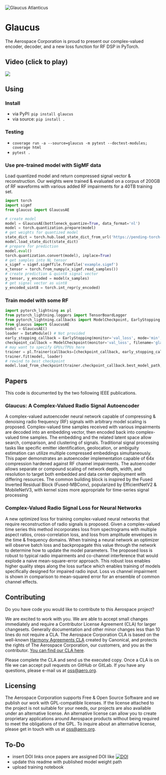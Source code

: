 

![Glaucus Atlanticus](https://upload.wikimedia.org/wikipedia/commons/thumb/2/21/Glaucus_atlanticus_1_cropped.jpg/247px-Glaucus_atlanticus_1_cropped.jpg)

# Glaucus

The Aerospace Corporation is proud to present our complex-valued encoder,
decoder, and a new loss function for RF DSP in PyTorch.

## Video (click to play)

[<img src="https://i.vimeocdn.com/video/1583946742-851ad3621192f133ca667bc87f4050276e450fcc721f117bbcd93b67cb0535f8-d_1000">](https://vimeo.com/787670661/ce13da4cd9)

## Using

### Install

* via PyPI: `pip install glaucus`
* via source: `pip install .`

### Testing

* `coverage run -a --source=glaucus -m pytest --doctest-modules; coverage html`
* `pytest .`

### Use pre-trained model with SigMF data

Load quantized model and return compressed signal vector & reconstruction.
Our weights were trained & evaluated on a corpus of 200GB of RF waveforms with
various added RF impairments for a 40TB training set.

```python
import torch
import sigmf
from glaucus import GlaucusAE

# create model
model = GlaucusAE(bottleneck_quantize=True, data_format='nl')
model = torch.quantization.prepare(model)
# get weights for quantized model
state_dict = torch.hub.load_state_dict_from_url('https://pending-torch-hub-submission/ae-quantized.pth')
model.load_state_dict(state_dict)
# prepare for prediction
model.eval()
torch.quantization.convert(model), inplace=True)
# get samples into NL tensor
x_sigmf = sigmf.sigmffile.fromfile('example.sigmf')
x_tensor = torch.from_numpy(x_sigmf.read_samples())
# create prediction & quint8 signal vector
y_tensor, y_encoded = model(x_samples)
# get signal vector as uint8
y_encoded_uint8 = torch.int_repr(y_encoded)
```

### Train model with some RF

```python
import pytorch_lightning as pl
from pytorch_lightning.loggers import TensorBoardLogger
from pytorch_lightning.callbacks import ModelCheckpoint, EarlyStopping
from glaucus import GlaucusAE
model = GlaucusAE()
loader = DataModule() # Not provided
early_stopping_callback = EarlyStopping(monitor='val_loss', mode='min', patience=patience)
checkpoint_callback = ModelCheckpoint(monitor='val_loss', filename='glaucus-{epoch:03d}-{val_loss:05f}')
# may want to specify GPUs/TPUs here
trainer = pl.Trainer(callbacks=[checkpoint_callback, early_stopping_callback])
trainer.fit(model, loader)
# rewind to best checkpoint
model.load_from_checkpoint(trainer.checkpoint_callback.best_model_path, strict=False)
```

## Papers

This code is documented by the two following IEEE publications.

### Glaucus: A Complex-Valued Radio Signal Autoencoder

A complex-valued autoencoder neural network capable of compressing & denoising radio frequency (RF) signals with arbitrary model scaling is proposed. Complex-valued time samples received with various impairments are decoded into an embedding vector, then encoded back into complex-valued time samples. The embedding and the related latent space allow search, comparison, and clustering of signals. Traditional signal processing tasks like specific emitter identification, geolocation, or ambiguity estimation can utilize multiple compressed embeddings simultaneously. This paper demonstrates an autoencoder implementation capable of 64x compression hardened against RF channel impairments. The autoencoder allows separate or compound scaling of network depth, width, and resolution to target both embedded and data center deployment with differing resources. The common building block is inspired by the Fused Inverted Residual Block (Fused-MBConv), popularized by EfficientNetV2 \& MobileNetV3, with kernel sizes more appropriate for time-series signal processing

### Complex-Valued Radio Signal Loss for Neural Networks

A new optimized loss for training complex-valued neural networks that require reconstruction of radio signals is proposed. Given a complex-valued time series this method incorporates loss from spectrograms with multiple aspect ratios, cross-correlation loss, and loss from amplitude envelopes in the time \& frequency domains. When training a neural network an optimizer will observe batch loss and backpropagate this value through the network to determine how to update the model parameters. The proposed loss is robust to typical radio impairments and co-channel interference that would explode a naive mean-square-error approach. This robust loss enables higher quality steps along the loss surface which enables training of models specifically designed for impaired radio input. Loss vs channel impairment is shown in comparison to mean-squared error for an ensemble of common channel effects.

## Contributing

Do you have code you would like to contribute to this Aerospace project?

We are excited to work with you. We are able to accept small changes
immediately and require a Contributor License Agreement (CLA) for larger
changesets. Generally documentation and other minor changes less than 10 lines
do not require a CLA. The Aerospace Corporation CLA is based on the well-known
[Harmony Agreements CLA](http://harmonyagreements.org/) created by Canonical,
and protects the rights of The Aerospace Corporation, our customers, and you as
the contributor. [You can find our CLA here](https://aerospace.org/sites/default/files/2020-12/Aerospace-CLA-2020final.pdf).

Please complete the CLA and send us the executed copy. Once a CLA is on file we
can accept pull requests on GitHub or GitLab. If you have any questions, please
e-mail us at [oss@aero.org](mailto:oss@aero.org).

## Licensing

The Aerospace Corporation supports Free & Open Source Software and we publish
our work with GPL-compatible licenses. If the license attached to the project
is not suitable for your needs, our projects are also available under an
alternative license. An alternative license can allow you to create proprietary
applications around Aerospace products without being required to meet the
obligations of the GPL. To inquire about an alternative license, please get in
touch with us at [oss@aero.org](mailto:oss@aero.org).

## To-Do

* insert DOI links once papers are assigned DOI like [![DOI](https://zenodo.org/badge/DOI/10.5281/zenodo.5806615.svg)](https://doi.org/10.5281/zenodo.5806615)
* update this readme with published model weight path
* upload training notebook
